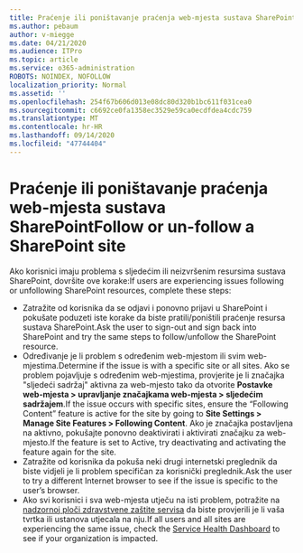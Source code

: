 ```yaml
---
title: Praćenje ili poništavanje praćenja web-mjesta sustava SharePoint
ms.author: pebaum
author: v-miegge
ms.date: 04/21/2020
ms.audience: ITPro
ms.topic: article
ms.service: o365-administration
ROBOTS: NOINDEX, NOFOLLOW
localization_priority: Normal
ms.assetid: ''
ms.openlocfilehash: 254f67b606d013e08dc80d320b1bc611f031cea0
ms.sourcegitcommit: c6692ce0fa1358ec3529e59ca0ecdfdea4cdc759
ms.translationtype: MT
ms.contentlocale: hr-HR
ms.lasthandoff: 09/14/2020
ms.locfileid: "47744404"
---
```

# <a name="follow-or-un-follow-a-sharepoint-site"></a><span data-ttu-id="a5114-102">Praćenje ili poništavanje praćenja web-mjesta sustava SharePoint</span><span class="sxs-lookup"><span data-stu-id="a5114-102">Follow or un-follow a SharePoint site</span></span>

<span data-ttu-id="a5114-103">Ako korisnici imaju problema s sljedećim ili neizvršenim resursima sustava SharePoint, dovršite ove korake:</span><span class="sxs-lookup"><span data-stu-id="a5114-103">If users are experiencing issues following or unfollowing SharePoint resources, complete these steps:</span></span>

* <span data-ttu-id="a5114-104">Zatražite od korisnika da se odjavi i ponovno prijavi u SharePoint i pokušate poduzeti iste korake da biste pratili/poništili praćenje resursa sustava SharePoint.</span><span class="sxs-lookup"><span data-stu-id="a5114-104">Ask the user to sign-out and sign back into SharePoint and try the same steps to follow/unfollow the SharePoint resource.</span></span>
* <span data-ttu-id="a5114-105">Određivanje je li problem s određenim web-mjestom ili svim web-mjestima.</span><span class="sxs-lookup"><span data-stu-id="a5114-105">Determine if the issue is with a specific site or all sites.</span></span> <span data-ttu-id="a5114-106">Ako se problem pojavljuje s određenim web-mjestima, provjerite je li značajka "sljedeći sadržaj" aktivna za web-mjesto tako da otvorite **Postavke web-mjesta > upravljanje značajkama web-mjesta > sljedećim sadržajem**.</span><span class="sxs-lookup"><span data-stu-id="a5114-106">If the issue occurs with specific sites, ensure the “Following Content” feature is active for the site by going to **Site Settings > Manage Site Features > Following Content**.</span></span> <span data-ttu-id="a5114-107">Ako je značajka postavljena na aktivno, pokušajte ponovno deaktivirati i aktivirati značajku za web-mjesto.</span><span class="sxs-lookup"><span data-stu-id="a5114-107">If the feature is set to Active, try deactivating and activating the feature again for the site.</span></span>
* <span data-ttu-id="a5114-108">Zatražite od korisnika da pokuša neki drugi internetski preglednik da biste vidjeli je li problem specifičan za korisnički preglednik.</span><span class="sxs-lookup"><span data-stu-id="a5114-108">Ask the user to try a different Internet browser to see if the issue is specific to the user’s browser.</span></span>
* <span data-ttu-id="a5114-109">Ako svi korisnici i sva web-mjesta utječu na isti problem, potražite na [nadzornoj ploči zdravstvene zaštite servisa](https://admin.microsoft.com/AdminPortal/Home#/servicehealth) da biste provjerili je li vaša tvrtka ili ustanova utjecala na nju.</span><span class="sxs-lookup"><span data-stu-id="a5114-109">If all users and all sites are experiencing the same issue, check the [Service Health Dashboard](https://admin.microsoft.com/AdminPortal/Home#/servicehealth) to see if your organization is impacted.</span></span>
